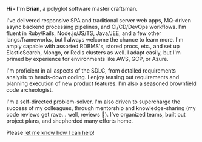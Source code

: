 **Hi - I'm Brian**, a polyglot software master craftsman. 


I've delivered responsive SPA and traditional server web apps, MQ-driven async backend processing pipelines, and CI/CD/DevOps workflows. I'm fluent in Ruby/Rails, Node.js/JS/TS, Java/JEE, and a few other langs/frameworks, but I always welcome the chance to learn more. I'm amply capable with assorted RDBMS's, stored procs, etc., and set up ElasticSearch, Mongo, or Redis clusters as well. I adapt easily, but I'm primed by experience for environments like AWS, GCP, or Azure.

I'm proficient in all aspects of the SDLC, from detailed requirements analysis to heads-down coding. I enjoy teasing out requirements and planning execution of new product features. I'm also a seasoned brownfield code archeologist.

I'm a self-directed problem-solver. I'm also driven to supercharge the success of my colleagues, through mentorship and knowledge-sharing (my code reviews get rave... well, reviews 🙂). I've organized teams, built out project plans, and shepherded many efforts home.

Please [let me know how I can help](https://www.linkedin.com/in/brian-henry-codes/)!
